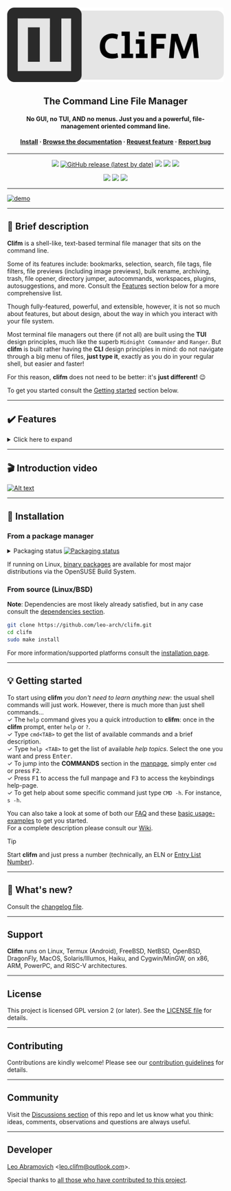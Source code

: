 <p align="center">
	<a href="https://github.com/leo-arch/clifm">
		<img src="misc/logo/clifm-banner.png" alt="CliFM logo">
	</a>
</p>
<h2 align="center">The Command Line File Manager</h2>
<h4 align="center">No GUI, no TUI, AND no menus. Just you and a powerful, file-management oriented command line.</h4>
<h4 align="center"><a
href="https://github.com/leo-arch/clifm/#floppy_disk-installation">Install</a> · <a
href="https://github.com/leo-arch/clifm/wiki">Browse the documentation</a> · <a
href="https://github.com/leo-arch/clifm/blob/master/.github/ISSUE_TEMPLATE/feature-request.md">Request feature</a> · <a
href="https://github.com/leo-arch/clifm/issues">Report bug</a></h4>

---

<p align="center">
<a href="https://github.com/leo-arch/clifm/blob/master/LICENSE"><img src="https://img.shields.io/github/license/leo-arch/clifm?color=red&style=flat"/></a>
<a href="https://github.com/leo-arch/clifm/releases"><img alt="GitHub release (latest by date)" src="https://img.shields.io/github/v/release/leo-arch/clifm"></a>
<a><img src="https://img.shields.io/github/commits-since/leo-arch/clifm/latest"></a>
<a><img src="https://img.shields.io/github/last-commit/leo-arch/clifm/master?color=blue&style=flat"/></a>
<!---
<a href="https://en.wikipedia.org/wiki/Privacy-invasive_software"><img src="https://img.shields.io/badge/privacy-✓-green?style=flat"/></a>
<a href="https://gitter.im/leo-arch/clifm"><img src="https://img.shields.io/gitter/room/leo-arch/clifm?style=flat"/></a>
-->
	<a href="https://software.opensuse.org//download.html?project=home%3Aarchcrack&package=clifm"><img src="https://img.shields.io/badge/CD-OBS-red?logo=opensuse&logoColor=white"/></a>
</p>

<p align="center">
<a href="https://github.com/leo-arch/clifm/actions/workflows/codeql-analysis.yml"><img src="https://github.com/leo-arch/clifm/actions/workflows/codeql-analysis.yml/badge.svg?branch=master"></a>
<a href="https://www.codacy.com/gh/leo-arch/clifm/dashboard?utm_source=github.com&amp;utm_medium=referral&amp;utm_content=leo-arch/clifm&amp;utm_campaign=Badge_Grade"><img src="https://app.codacy.com/project/badge/Grade/c2c24860fce64d2aa6ca8e1dd0981d6d"/></a>
<a href="https://build.opensuse.org/package/show/home:archcrack/CliFM"><img src="https://build.opensuse.org/projects/home:archcrack/packages/CliFM/badge.svg?type=default"></a>
<!---
<a href="https://app.codiga.io/project/30518/dashboard"><img alt="Code grade" src="https://api.codiga.io/project/30518/status/svg"/></a>
-->

<!---
<a href="https://bestpractices.coreinfrastructure.org/projects/4884"><img src="https://bestpractices.coreinfrastructure.org/projects/4884/badge"></a>
-->
</p>

---

[![demo](https://asciinema.org/a/ov5HnwdlPvnR7ucfDrQMfeg2N.svg)](https://asciinema.org/a/ov5HnwdlPvnR7ucfDrQMfeg2N?autoplay=1)

<!---
<h4 align="center">CliFM's interface</h4>
<p align="center"><img src="https://i.postimg.cc/YC77qSLK/interface-1-7-9.png"></p>
<p align="center">You only need 7 keystrokes to move all selected files into the <i>images</i> directory: <b>m sel 8</b></p>
-->

---

## :space_invader: Brief description

**Clifm** is a shell-like, text-based terminal file manager that sits on the command line.

Some of its features include: bookmarks, selection, search, file tags, file filters, file previews (including image previews), bulk rename, archiving, trash, file opener, directory jumper, autocommands, workspaces, plugins, autosuggestions, and more. Consult the [Features](#heavy_check_mark-features) section below for a more comprehensive list.

Though fully-featured, powerful, and extensible, however, it is not so much about features, but about design, about the way in which you interact with your file system.

Most terminal file managers out there (if not all) are built using the **TUI** design principles, much like the superb `Midnight Commander` and `Ranger`. But **clifm** is built rather having the **CLI** design principles in mind: do not navigate through a big menu of files, **just type it**, exactly as you do in your regular shell, but easier and faster!

For this reason, **clifm** does not need to be better: it's **just different!** :wink:

To get you started consult the [Getting started](#bulb-getting-started) section below.

<!--
Unlike most terminal file managers out there, indeed, **clifm** replaces the traditional TUI interface (also known as curses or text-menu based interface) by a command-line interface (CLI),<sup>1</sup> also known as REPL.<sup>2</sup>

If working with the command-line, your workflow is not affected at all, but just enriched with file management functionalities: automatic files listing, files selection, bookmarks, tags, directory jumper, directory and commands history, auto-cd and auto-open, bulk rename, TAB completion, autosuggestions, and a trash system, among [other features](#features). In this sense, **clifm** is certainly a file manager, but also a shell extension.

Briefly put, with **clifm** the command-line is always already there, never hidden :godmode: :muscle:

---

<sup>1</sup> <i>For more information about these concepts see the [resources page](https://github.com/leo-arch/clifm/wiki/Resources#gui-tui-and-cli) </i>.

For a detailed description consult the [introductory section](https://github.com/leo-arch/clifm/wiki/Introduction#what-is-clifm) of our Wiki</i>.
-->

---

## :heavy_check_mark: Features

<details>
<summary>Click here to expand</summary>

Besides common file operations such as copy, move, remove, etc., _clifm_ provides the following features:
- Specific
  - [Really CLI-based](https://github.com/leo-arch/clifm/wiki/Introduction#main-design-and-goals). No GUI nor TUI at all, but just a command-line
  - It can run on the kernel built-in console and even on a SSH or any other remote session
  - Highly compatible with old VT102-only terminal emulators like Rxvt and Rxvt-based ones: even on a terminal with only 8 colors and no Unicode support, **clifm** will just work. [It can run even on an old DEC-VT100 terminal!](https://github.com/leo-arch/clifm/wiki/Extra#clifm-running-on-a-dec-vt100-terminal-1978)
  - [High performance](https://github.com/leo-arch/clifm/wiki/Performance). Incredibly lightweight and fast even on really old hardware
  - [Short (and even one-character) commands](https://github.com/leo-arch/clifm/wiki/Introduction#commands-short-summary)
  - [Entry list numbers (ELN's)](https://github.com/leo-arch/clifm/wiki/Common-Operations#elns) for file names
  - [Extended color codes](https://github.com/leo-arch/clifm/wiki/Customization#colors) for file-types and -extensions
  - [Files counter](https://github.com/leo-arch/clifm/wiki/Introduction#interface) for directories and symlinks to directories
  - Support for files attributes, extended attributes, birth time, BSD flags, and Solaris doors.
  - Privacy: Zero data collection and no connection to the outside world at all
  - Security: [Secure environment](https://github.com/leo-arch/clifm/wiki/Specifics#security) and [secure commands](https://github.com/leo-arch/clifm/wiki/Specifics#security). See also the [stealth mode section](https://github.com/leo-arch/clifm/wiki/Specifics#stealth-mode)
- Navigation and file operations
  - [Bookmarks](https://github.com/leo-arch/clifm/wiki/Common-Operations#bookmarks)
  - [File tags](https://github.com/leo-arch/clifm/wiki/Common-Operations#tagging-files)
  - [File filters](https://github.com/leo-arch/clifm/wiki/Advanced#files-filters) (including support for [`.hidden` files](https://github.com/leo-arch/clifm/wiki/Advanced#1b-hidden-files))
  - [Files selection](https://github.com/leo-arch/clifm/wiki/Common-Operations#selection) (supports both glob and regular expressions and works even across multiple instances of the program)
  - [Files search](https://github.com/leo-arch/clifm/wiki/Common-Operations#searching) (supports both glob and regular expressions)
  - [File templates](https://github.com/leo-arch/clifm/wiki/Introduction#n-new)
  - [copy(-as), move(-as)](https://github.com/leo-arch/clifm/wiki/Introduction#c-l-e-edit-m-md-r), [interactive rename](https://github.com/leo-arch/clifm/wiki/Introduction#c-l-e-edit-m-md-r), and [open-with](https://github.com/leo-arch/clifm/wiki/Introduction#ow) functions
  - [File names cleaner](https://github.com/leo-arch/clifm/wiki/Introduction#bb-bleach)
  - [Autocommands](https://github.com/leo-arch/clifm/wiki/Specifics#autocommands)
  - [Auto-cd](https://github.com/leo-arch/clifm/wiki/Introduction#acd-autocd), [auto-open](https://github.com/leo-arch/clifm/wiki/Introduction#ao-auto-open), and [autols](https://github.com/leo-arch/clifm/wiki/Common-Operations#navigation)
  - [Directory jumper](https://github.com/leo-arch/clifm/wiki/Specifics#kangaroos-frecency-algorithm), similar to [autojump](https://github.com/wting/autojump), [z.lua](https://github.com/skywind3000/z.lua), and [zoxide](https://github.com/ajeetdsouza/zoxide)
  - [Virtual directories](https://github.com/leo-arch/clifm/wiki/Advanced#virtual-directories)
  - [Fastback - Quickly change to any parent directory](https://github.com/leo-arch/clifm/wiki/Introduction#fastback)
  - [A built-in resource opener](https://github.com/leo-arch/clifm/wiki/Specifics#resource-opener) (supports regular expressions and is able to discern between GUI and non-GUI environments)
  - [A built-in Freedesktop-compliant trash system](https://github.com/leo-arch/clifm/wiki/Common-Operations#trashing-files)
  - [Up to eight workspaces](https://github.com/leo-arch/clifm/wiki/Specifics#workspaces)
  - [More than a dozen sorting methods](https://github.com/leo-arch/clifm/wiki/Introduction#st-sort)
  - [Bulk operations](https://github.com/leo-arch/clifm/wiki/Advanced#bulk-operations): rename, create, remove, and create symbolik links in bulk
  - [Files encryption/decryption (plugin)](https://github.com/leo-arch/clifm/wiki/Advanced#plugins)
  - [Copy files to your smart phone (plugin)](https://github.com/leo-arch/clifm/wiki/Advanced#plugins)
  - [Archiving and compression](https://github.com/leo-arch/clifm/wiki/Advanced#archives) support (including Zstandard and ISO 9660)
  - [Symlinks editor](https://github.com/leo-arch/clifm/wiki/Introduction#l-le)
  - File permissions/ownership editor via the [`pc`](https://github.com/leo-arch/clifm/wiki/Introduction#pc) and [`oc`](https://github.com/leo-arch/clifm/wiki/Introduction#oc) commands respectively 
  - [Remote file systems management](https://github.com/leo-arch/clifm/wiki/Introduction#net)
  - [Mount/unmount storage devices](https://github.com/leo-arch/clifm/wiki/Introduction#media)
  - [Advanced Copy](https://github.com/leo-arch/clifm/wiki/Advanced#cpmv-with-a-progress-bar) support (just `cp` and `mv` with a nice progress bar)
  - Directory history map to keep in sight previous, current, and next entries in the directory history list
- Shell
  - [Auto-suggestions](https://github.com/leo-arch/clifm/wiki/Specifics#auto-suggestions)
  - [TAB completion](https://github.com/leo-arch/clifm/wiki/Specifics#expansions-completions-and-suggestions), with _fzf_ integration (including [file previews](https://github.com/leo-arch/clifm/wiki/Advanced#files-preview))
  - [Syntax highlighting](https://github.com/leo-arch/clifm/wiki/Specifics#syntax-highlighting)
  - [Warning prompt for invalid command names](https://github.com/leo-arch/clifm/wiki/Customization#the-warning-prompt)
  - [Fused parameters for ELN's](https://github.com/leo-arch/clifm/wiki/Introduction#fused-parameters)
  - [Fuzzy completion for file names and paths](https://github.com/leo-arch/clifm/wiki/Specifics#fuzzy-match)
  - [Wildcards expansion via <kbd>TAB</kbd>](https://github.com/leo-arch/clifm/wiki/Introduction#filter-files-with-the-tab-key) (`s *.[ch]<TAB>`)
  - [File types expansion via <kbd>TAB</kbd>](https://github.com/leo-arch/clifm/wiki/Introduction#filter-files-with-the-tab-key) (`=l<TAB>` to list all symlinks in the current dir)
  - [MIME types expansion](https://github.com/leo-arch/clifm/wiki/Advanced/#quickly-filtering-files-with-the-tab-key) (`@image<TAB>`)
  - Bash-like quoting system
  - Shell commands execution
  - Sequential and conditional commands execution
  - [Directory](https://github.com/leo-arch/clifm/wiki/Introduction#b-back) and [commands](https://github.com/leo-arch/clifm/wiki/Introduction/#commands-history) history
  - [Glob and regular expressions](https://github.com/leo-arch/clifm/wiki/Advanced#wildcards-and-regex) (including inverse matching)
  - [Aliases](https://github.com/leo-arch/clifm/wiki/Customization#aliases)
  - [Logs](https://github.com/leo-arch/clifm/wiki/Introduction#log)
  - [Prompt and profile commands](https://github.com/leo-arch/clifm/wiki/Customization#profile-and-prompt-commands) (run commands with each new prompt or at program startup)
- Modes
  - [Stealth mode](https://github.com/leo-arch/clifm/wiki/Specifics#stealth-mode), also known as incognito or private mode
  - [Light mode](https://github.com/leo-arch/clifm/wiki/Specifics#light-mode) (just in case it is not fast enough for you)
  - [Resource opener/files launcher](https://github.com/leo-arch/clifm/wiki/Specifics#using-clifm-as-a-standalone-resource-opener) (similar to `xdg` and Ranger's `rifle`)
  - [Files previewer](https://github.com/leo-arch/clifm/wiki/Advanced#shotgun) (similar to [`pistol`](https://github.com/yonasBSD/pistol) and Ranger's `scope.sh`)
  - [Disk usage analyzer mode](https://github.com/leo-arch/clifm/wiki/Specifics#disk-usage-analyzer)
  - [Files lister (ls-mode)](https://github.com/leo-arch/clifm/wiki/Advanced#files-lister-ls-mode)
  - [Stat mode](https://github.com/leo-arch/clifm/wiki/Advanced/#stat1-replacement) (just like **stat**(1))
- Customization
  - [Custom commands](https://github.com/leo-arch/clifm/wiki/Customization#custom-commands)
  - [User profiles](https://github.com/leo-arch/clifm/wiki/Specifics#profiles)
  - [Customizable keyboard shortcuts](https://github.com/leo-arch/clifm/wiki/Customization#keybindings)
  - [Theming](https://github.com/leo-arch/clifm/wiki/Customization#theming) (including [bundled color schemes](https://github.com/leo-arch/clifm/tree/master/misc/colors) and [**LS_COLORS** support](https://github.com/leo-arch/clifm/wiki/Customization#ls_colors-support))
  - [Prompt customization](https://github.com/leo-arch/clifm/wiki/Customization#the-prompt)
  - [Four customizable keybindings for custom plugins](https://github.com/leo-arch/clifm/wiki/Customization#keybindings)
  - [Compile features in/out](https://github.com/leo-arch/clifm/blob/master/src/README.md#compiling-features-inout)
- Misc
  - [Plugins](https://github.com/leo-arch/clifm/wiki/Advanced#plugins)
  - [File previews](https://github.com/leo-arch/clifm/wiki/Advanced#files-preview) (via TAB completion or the [`view` command](https://github.com/leo-arch/clifm/wiki/Introduction#view))
  - [Icons support](https://github.com/leo-arch/clifm/wiki/Advanced#icons-smirk), including emoji-icons :smirk:
  - [Git integration](https://github.com/leo-arch/clifm/wiki/Advanced#git-integration)
  - [Desktop notifications](https://github.com/leo-arch/clifm/wiki/Specifics#desktop-notifications)
  - Unicode support (specifically UTF-8).
  - Disk usage
  - [CD on quit](https://github.com/leo-arch/clifm/wiki/Advanced#cd-on-quit) and [file picker](https://github.com/leo-arch/clifm/wiki/Advanced#file-picker) functions
  - [A built-in pager](https://github.com/leo-arch/clifm/wiki/Introduction#pg-pager) for files listing
  - Read and list files from [STDIN (standard input)](https://github.com/leo-arch/clifm/wiki/Advanced#standard-input)
<h4 align="center"><br><i>Auto-suggestions in action</i></h4>
<p align="center"><img src="https://i.postimg.cc/1XSKBRh8/suggestions.gif"></a></p>

---
For a detailed explanation of each of these features, follow the corresponding links or consult the [Wiki](https://github.com/leo-arch/clifm/wiki).
</details>

---

## :clapper: Introduction video

[![Alt text](https://img.youtube.com/vi/CJmcisw9F90/0.jpg)](https://www.youtube.com/watch?v=CJmcisw9F90)

<!---
<details>
<summary>Watch me fly!</summary>

<h3 align="center"><br><i>Did I say it's fast?</i></h3>
<p align="center"><a href="https://mega.nz/embed/J8hEkCZZ#fGp0JtcDvFIWKmTc4cOp0iMrWRlbqs99THg8F7EmQWI"><img src="https://i.postimg.cc/CKx6zrvL/vid-thumb.png"></a></p>

Music: "Quad Machine", by [Sonic Mayhem](https://en.wikipedia.org/wiki/Sascha_Dikiciyan) \
**Note**: Icons and files preview depend on third-party software. Consult the [icons](https://github.com/leo-arch/clifm/wiki/Advanced#icons-smirk) and [files preview](https://github.com/leo-arch/clifm/wiki/Advanced#files-preview) sections.

</details>
-->

---

## :floppy_disk: Installation

### From a package manager

<details>
<summary>Packaging status <a href="https://repology.org/project/clifm/versions"><img src="https://repology.org/badge/tiny-repos/clifm.svg" alt="Packaging status"></a></summary>
<a href="https://repology.org/project/clifm/versions">
    <img src="https://repology.org/badge/vertical-allrepos/clifm.svg?columns=3" alt="Packaging status">
</a>
</details>

If running on Linux, [binary packages](https://software.opensuse.org//download.html?project=home%3Aarchcrack&package=clifm) are available for most major distributions via the OpenSUSE Build System.

### From source (Linux/BSD)

**Note**: Dependencies are most likely already satisfied, but in any case consult the [dependencies section](https://github.com/leo-arch/clifm/wiki/Introduction#1-satisfy-dependencies).

```sh
git clone https://github.com/leo-arch/clifm.git
cd clifm
sudo make install
```

For more information/supported platforms consult the [installation page](https://github.com/leo-arch/clifm/wiki/Introduction#installation).

---

## :bulb: Getting started

To start using **clifm** _you don't need to learn anything new_: the usual shell commands will just work. However, there is much more than just shell commands... \
✓ The `help` command gives you a quick introduction to **clifm**: once in the **clifm** prompt, enter `help` or `?`. \
✓ Type `cmd<TAB>` to get the list of available commands and a brief description. \
✓ Type `help <TAB>` to get the list of available _help topics_. Select the one you want and press <kbd>Enter</kbd>. \
✓ To jump into the **COMMANDS** section in the [manpage](https://github.com/leo-arch/clifm/blob/master/misc/clifm.1.pdf), simply enter `cmd` or press <kbd>F2</kbd>. \
✓ Press <kbd>F1</kbd> to access the full manpage and <kbd>F3</kbd> to access the keybindings help-page. \
✓ To get help about some specific command just type `CMD -h`. For instance, `s -h`.

You can also take a look at some of both our [FAQ](https://github.com/leo-arch/clifm/wiki/FAQ) and these [basic usage-examples](https://github.com/leo-arch/clifm/wiki/Common-Operations#basic-usage-examples) to get you started. \
For a complete description please consult our [Wiki](https://github.com/leo-arch/clifm/wiki).

> [!TIP]
> Start **clifm** and just press a number (technically, an ELN or [Entry List Number](https://github.com/leo-arch/clifm/wiki/Common-Operations#elns)).

---

## :newspaper: What's new?
<!---
<details>
<summary>Click here to expand</summary>

* `1.18 (Caniche endormi)`
  - [Support for `.hidden` files, including wildcards](https://github.com/leo-arch/clifm/wiki/Advanced#1b-hidden-files).
  - Several improvements to the long view
    - [Set time style via either `--time-style`, `TimeStyle` (config file), or **TIME_STYLE** (environment variable)](https://github.com/leo-arch/clifm/wiki/Common-Operations#time-styles).
	- Dereference symbolic links via `-L,--follow-symlinks-long`.
    - Toggle `follow-symlinks-long` via the [`k` command](https://github.com/leo-arch/clifm/wiki/Introduction#k) and the <kbd>Alt-+</kbd> keybinding (edit your keybindings file -via `kb edit`- and add this line to enable this new keybinding: `toggle-follow-links-long:\M-+`).
    - [Disable the group ID field](https://github.com/leo-arch/clifm/wiki/Common-Operations#longdetail-view-mode).
    - [File allocated blocks support](https://github.com/leo-arch/clifm/wiki/Common-Operations#longdetail-view-mode).
    - [Hard links number support](https://github.com/leo-arch/clifm/wiki/Common-Operations#longdetail-view-mode).
    - [Birth time support](https://github.com/leo-arch/clifm/wiki/Common-Operations#longdetail-view-mode).
    - [User/group ID **names** (instead of just numbers)](https://github.com/leo-arch/clifm/wiki/Common-Operations#longdetail-view-mode).
    - [Customize displayed fields via `--prop-fields`](https://github.com/leo-arch/clifm/wiki/Common-Operations#longdetail-view-mode).
    - [Allow double spacing for fields](https://github.com/leo-arch/clifm/wiki/Common-Operations#longdetail-view-mode).
  - [Set time style used by the `p/pp` command via either `--ptime-style`, `PTimeStyle` (config file), or **PTIME_STYLE** (environment variable)](https://github.com/leo-arch/clifm/wiki/Introduction#p-prop).
  - Since **1)** it was unintuitive to have `-a` and `-l` options to **disable** hidden files and long view respectively (instead of enabling these features, like most files listers do (ex: `ls`, `exa`, `eza`, `lsd`)), and **2)** we were using uppercase options sometimes to enable and sometimes to disable features (which is not consistent), we made the following changes:
    - `-a` enables hidden files and `-A` disables it
    - `-f` enables dirs-first and `-F` disables it
    - `-l` enables long-view and
    - `-L` follow symbolic links in long view (short for `--follow-symlinks-long`)
	- `-o` enables autocd and `-O` disables it
* `1.17 (Lechuck)`
  - [Allow properties fields order customization in long view](https://github.com/leo-arch/clifm/wiki/Common-Operations#file-details).
  - [Autocommand files](https://github.com/leo-arch/clifm/wiki/Specifics#autocommand-files-cfmin-and-cfmout) won't be read unless `ReadAutocmdFiles` is set to `true` in the main configuration file.
* `1.16 (Big Whoop)`
  - [**LS_COLORS** support](https://github.com/leo-arch/clifm/wiki/Customization#ls_colors-support).
* `1.15 (Jolly Rogger)`
  - Image previews using sixel (requires `fzf` 0.44 or later).
  - List ACLs (`p`/`pp` command) (Linux).
  - Run in [read-only mode](https://github.com/leo-arch/clifm/wiki/Specifics#read-only-mode).
* `1.14 (Jawbreaker)`
  - [Run as a **stat**(1) replacement via `--stat` and `--stat-full` options](https://github.com/leo-arch/clifm/wiki/Advanced/#stat1-replacement).
  - Exclude commands from the commands history via `HistIgnore` in the config file.
  - Exclude directories from the directories history (and the jump database) via `DirhistIgnore` in the config file.
  - Maximum limit of listed files increased from **INT_MAX** to **SSIZE_MAX**.
  - Nested instances are now allowed (setting both **SHLVL** and **CLIFMLVL** as appropriate).
  - Files extended attributes on non-glibc Linux distributions.
  - Files birth time support on Haiku.
  - **random**(3) replaced by **arc4random**(3), if available, for increased security. 
  - More restrictive values when running in [secure mode](https://github.com/leo-arch/clifm/wiki/Specifics#a-secure-environment).
* `1.13 (Voodoo Root)`
  - Support for BSD file flags (`p`/`pp` command).
  - Nano-second precision for timestamps (`p`/`pp` command).
  - Ported to Solaris (including doors support). If you experience some issue with the warning prompt, please consult the [troubleshooting section](https://github.com/leo-arch/clifm/wiki/Troubleshooting#warning-prompt).
  - Since `fzy` has been [inactive for more than a year](https://github.com/jhawthorn/fzy), we have forked it as [fnf](https://github.com/leo-arch/fnf) (including some features needed to make it work with **clifm**). Because of this, `--fzytab` has been renamed to `--fnftab`, just as the `TabCompletionMode` option in the config file now takes `fnf` instead of `fzy` as value.
  - [File names validation via the `new` command](https://github.com/leo-arch/clifm/wiki/Introduction#n-new).
  - If using the [new ueberzug](https://github.com/ueber-devel/ueberzug) (18.2.0), please update your [`clifmrun` file](https://github.com/leo-arch/clifm/blob/master/misc/tools/imgprev/clifmrun) to get image previews working again.
  - [Run external commands using any shell you like via the **CLIFM_SHELL** environment variable](https://github.com/leo-arch/clifm/wiki/FAQ#large_blue_diamond-how-do-i-run-with-a-different-shell.).
* `1.12 (Blondebeard)`
  - [Improved logs system](https://github.com/leo-arch/clifm/wiki/Introduction#log).
  - Better TAB completion for internal commands.
  - Allow the use of [Xterm-like color names in color schemes](https://github.com/leo-arch/clifm/wiki/Customization#xterm-like-color-names-256-colors).
  - Disable bold colors via `--no-bold`.
  - Colorize symlinks according to the target file via `ColorLinksAsTarget` in the config file.
  - File names trimming can now be disabled permanently via the `TrimNames` option in the config file and `--no-trim-names`.
  - Improved interface fot the [`tag` command](https://github.com/leo-arch/clifm/wiki/Introduction#tag).
  - Improved synchronization between multiple instances.
* `version 1.11 (Cobb)`
  - Files apparent size is used now by default. Revert via `--no-apparent-size` or setting `ApparentSize` to `false` in the config file. 
  - [**Clifm** will try to run in 256 colors mode if support is detected](https://github.com/leo-arch/clifm/wiki/Customization#color-support). Just comment out the `ColorScheme` option in the config file (or set it either to an empty value or to `default-256`) to enable this feature.
  - [Mark files with extended attributes (long view)](https://github.com/leo-arch/clifm/wiki/Common-Operations#longdetail-view-mode)
  - [Customizable timestamps, including relative times (long view)](https://github.com/leo-arch/clifm/wiki/Common-Operations#time-styles)
  - [Color gradients for file sizes and timestamps (long view)](https://github.com/leo-arch/clifm/wiki/Common-Operations#file-details)
  - [Use `config dump` to print the list of settings and their current value (highlighting those differing from default values)](https://github.com/leo-arch/clifm/wiki/Introduction#config)
  - The [`config` command](https://github.com/leo-arch/clifm/wiki/Introduction#config) is now used to open/edit the main configuration file (`edit` can still be used, but is deprecated and might be removed in a future release)
  - `FzfPreview` (file previews in TAB completion - fzf mode only) is now enabled by default (disable via `--no-fzfpreview`)
  - Improved jump table screen (via the [`j` command](https://github.com/leo-arch/clifm/wiki/Introduction#j-jc-jl-jp-jo-je))
  - [Purge the jump database via the `--purge` option](https://github.com/leo-arch/clifm/wiki/Introduction#j-jc-jl-jp-jo-je)
* `version 1.10 (Swordmaster)`:
  - [Quickly access the directory history list via the `dh` command](https://github.com/leo-arch/clifm/wiki/Introduction#dh). The `dh` plugin, just as the `bh` and `fh` commands, is now deprecated.
  - [History timestamps](https://github.com/leo-arch/clifm/wiki/Introduction#history)
  - `s:` works now like `sel` keyword, to be in line with `t:` (for tags) and `b:` (for bookmarks). Consult the [Files selection](https://github.com/leo-arch/clifm/wiki/Common-Operations#selection) section.
  - The `:b` construct was removed. `b:` now lists bookmark names instead of paths. `b:mybm` expands to the path pointed to by the bookmark named `mybm`. The `ExpandBookmarks` option (config file) is now deprecated, just as the bookmarks suggestions strategy (in the `SuggestionStrategy` option). See the [Bookmarks](https://github.com/leo-arch/clifm/wiki/Common-Operations#bookmarks) section.
  - Bookmarks can be created directly from the command line, without an interactive prompt: `bm add FILE BM_NAME`.
  - [Rename profiles via the `rename` subcommand](https://github.com/leo-arch/clifm/wiki/Introduction#pf-profile)
  - [`oc`, a files ownership editor](https://github.com/leo-arch/clifm/wiki/Introduction#oc)
  - Get list of commands and a brief description via `cmd<TAB>` 
  - [Suggest a brief description for internal commands](https://github.com/leo-arch/clifm/wiki/Specifics#auto-suggestions)
  - Set a custom selections file via the `--sel-file` flag
* `version 1.9 (Sharptooth)`:
  - [Improved fuzzy suggestions/completions for file names and paths](https://github.com/leo-arch/clifm/wiki/Specifics#auto-suggestions)
  - [Automatic expansion for bookmarks, file type, and MIME type filters](https://github.com/leo-arch/clifm/wiki/Advanced#grouping-files-via-automatic-expansion)
  - [Private workspace settings](https://github.com/leo-arch/clifm/wiki/Specifics#workspace-settings)
  - [Run autocommands based on workspaces, and not just on paths](https://github.com/leo-arch/clifm/wiki/Specifics#autocommands)
  - [Run the pager based on the current amount of files](https://github.com/leo-arch/clifm/wiki/Introduction#pg-pager)
  - Files counter for directories in long view mode
  - [Filter files by file type](https://github.com/leo-arch/clifm/wiki/Introduction#ft-filter)
  - [Filter files by MIME type](https://github.com/leo-arch/clifm/wiki/Advanced/#quickly-filtering-files-with-the-tab-key)
  - [`pc`, a file permissions editor](https://github.com/leo-arch/clifm/wiki/Introduction#pc)
  - `cd -` works now just like in most shells
  - The [`view` command](https://github.com/leo-arch/clifm/wiki/Introduction#view) can now select files via <kbd>TAB</kbd>
  - Launch the [`view` command](https://github.com/leo-arch/clifm/wiki/Introduction#view) via <kbd>Alt+-</kbd>
  - Use `--fzfpreview-hidden` to start the preview window hidden (toggle via <kbd>Alt-p</kbd>)
* `version 1.8 (Otis)`:
  - If upgrading from a previous version (optional, but recommended):
    - <kbd>F7</kbd> opens now shotgun's configuration file (instead of the jump database file). Update `keybindings.clifm`: removing the file and restarting is enough. Manually: run `kb edit` and then replace `open-jump-db:\e[18~` by `open-preview:\e[18~`.
    - New specific options to control the files preview window. Add the following options to the `FzfTabOptions` line in your theme file (via the `cs edit` command) or just copy the theme file from the data directory (usually `/usr/local/share/clifm/colors`): `--bind alt-p:toggle-preview,change:top,alt-up:preview-page-up,alt-down:preview-page-down --preview-window=wrap,border-left --color="border:7:dim"`.
  - [`clifmimg` plugin, for image previews](https://github.com/leo-arch/clifm/tree/master/misc/tools/imgprev#image-previews)
  - [`view` command, to preview files in full screen](https://github.com/leo-arch/clifm/wiki/Introduction#view)
  - [TAB completion with file previews](https://github.com/leo-arch/clifm/wiki/Specifics#tab-completion-with-file-previews)
  - [Shotgun, a built-in files previewer](https://github.com/leo-arch/clifm/wiki/Advanced#shotgun)
  - Improved Unicode support for the suggestions system
  - Flat-view for the [`fzfsel` plugin](https://github.com/leo-arch/clifm/wiki/Advanced#plugins) via the `-f` option
  - [Improved VT100 compatibility via the `--vt100` switch](https://github.com/leo-arch/clifm/wiki/Extra#clifm-running-on-a-dec-vt100-terminal-1978)
  - [Cygwin support](https://github.com/leo-arch/clifm/wiki/Introduction#small_blue_diamond-d-cygwin)
  - Improved performance/portability of the suggestions system: no more slow/non-portable `CPR`-`CUP` [escape sequences](https://www.xfree86.org/current/ctlseqs.html)! These were replaced by 100% made in-house cursor position calculation plus basic/portable escape sequences: `CUU`, `CUD`, `CUF`, and `CUB`.
* `version 1.7 (Elaine)`:
  - [Configuration files renamed from `.cfm` to `.clifm`](https://github.com/leo-arch/clifm/wiki/Specifics#new-extension-for-configuration-files) (avoid conflict with [ColdFusion](https://en.wikipedia.org/wiki/ColdFusion_Markup_Language) files)
  - <kbd>Ctrl-l</kbd> added for screen refresh
  - `cc` command removed to avoid conflicts with `/bin/cc` (use `colors` instead)
  - `--std-tab-comp` option renamed to `--stdtab` (to match `--fzytab` and `--smenutab` options)
* `version 1.6 (Guybrush)`:
  - ELN's color defaults now to cyan
  - `--no-folders-first` and `--folders-first` options renamed to `--no-dirs-first` and `--dirs-first` respectively. In the same way, the `folders-first` command was renamed to `dirs-first`.
  - `PromptStyle` option renamed as `Notifications` (taking `true` and `false` as values)
* `version 1.5 (Nano)`:
  - `Prompt`, `WarningPromptStr`, `DividingLine`, and `FfzTabOptions` options were moved from the config file to the color scheme file to get a **centralized and single theming file**. However, to keep backwards compatibility, the old location is still recognized. If any of these options is found in the color scheme file, values taken from the main configuration file will be overriden.
  - The [warning prompt](https://github.com/leo-arch/clifm/wiki/Customization#the-warning-prompt) color is set now via escape codes (exactly as the regular prompt). The `wp` color code is used now only for the _input text color_ of the warning prompt.
* `version 1.4 (Alma)`:
  - In order to make _Lira_ more powerful (it can now match entire file names instead of just file extensions) it was necessary to introduce [a little syntax modification](https://github.com/leo-arch/clifm/wiki/Specifics#syntax) in its configuration file.

</details>
-->

Consult the [changelog file](https://github.com/leo-arch/clifm/blob/master/CHANGELOG).

---

## Support

**Clifm** runs on Linux, Termux (Android), FreeBSD, NetBSD, OpenBSD, DragonFly, MacOS, Solaris/Illumos, Haiku, and Cygwin/MinGW, on x86, ARM, PowerPC, and RISC-V architectures.

---

## License
This project is licensed GPL version 2 (or later).
See the [LICENSE file](https://github.com/leo-arch/clifm/blob/master/LICENSE) for details.

---

## Contributing
Contributions are kindly welcome! Please see our [contribution guidelines](https://github.com/leo-arch/clifm/wiki/CONTRIBUTING) for details.

---

## Community
<!---
Join our [Gitter discussion room](https://gitter.im/leo-arch/clifm) and let us know what you think: ideas, comments, observations and questions are always useful.
-->

Visit the [Discussions section](https://github.com/leo-arch/clifm/discussions) of this repo and let us know what you think: ideas, comments, observations and questions are always useful.

---

## Developer
[Leo Abramovich](https://github.com/leo-arch) <<leo.clifm@outlook.com>>.

Special thanks to [all those who have contributed to this project](https://github.com/leo-arch/clifm/graphs/contributors).
